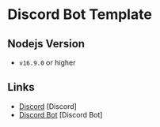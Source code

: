# Discord Bot Template

## Nodejs Version

- `v16.9.0` or higher

## Links

- [Discord](https://discord.gg/aXvuUpvRQs) [Discord]
- [Discord Bot](https://discord.com/oauth2/authorize?client_id=931228076094930996&permissions=137710923254&scope=bot%20applications.commands) [Discord Bot]
